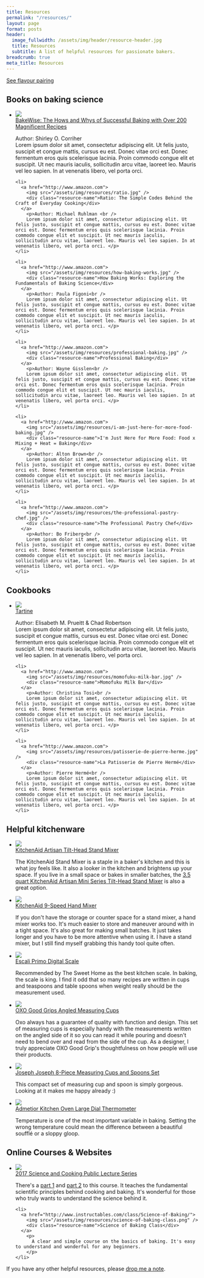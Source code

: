 ```yaml
---
title: Resources
permalink: "/resources/"
layout: page
format: posts
header:
  image_fullwidth: /assets/img/header/resource-header.jpg
  title: Resources
  subtitle: A list of helpful resources for passionate bakers.
breadcrumb: true
meta_title: Resources
---
```

<a href="./flavour_pairing">See flavour pairing</a>

<!--BAKING SCIENCE BOOKS-->

<div class="resources">
  <h2>Books on baking science</h2>
  <ul>
    <li>
      <a href="http://www.amazon.com">
        <img src="/assets/img/resources/bakewise.jpg" />
        <div class="resource-name">BakeWise: The Hows and Whys of Successful Baking with Over 200 Magnificent Recipes</div>
      </a>
        <p>Author: Shirley O. Corriher <br />
        Lorem ipsum dolor sit amet, consectetur adipiscing elit. Ut felis justo, suscipit et congue mattis, cursus eu est. Donec vitae orci est. Donec fermentum eros quis scelerisque lacinia. Proin commodo congue elit et suscipit. Ut nec mauris iaculis, sollicitudin arcu vitae, laoreet leo. Mauris vel leo sapien. In at venenatis libero, vel porta orci.</p>
    </li>

    <li>
      <a href="http://www.amazon.com">
        <img src="/assets/img/resources/ratio.jpg" />
        <div class="resource-name">Ratio: The Simple Codes Behind the Craft of Everyday Cooking</div>
      </a>
        <p>Author: Michael Ruhlman <br />
        Lorem ipsum dolor sit amet, consectetur adipiscing elit. Ut felis justo, suscipit et congue mattis, cursus eu est. Donec vitae orci est. Donec fermentum eros quis scelerisque lacinia. Proin commodo congue elit et suscipit. Ut nec mauris iaculis, sollicitudin arcu vitae, laoreet leo. Mauris vel leo sapien. In at venenatis libero, vel porta orci. </p>
    </li>

    <li>
      <a href="http://www.amazon.com">
        <img src="/assets/img/resources/how-baking-works.jpg" />
        <div class="resource-name">How Baking Works: Exploring the Fundamentals of Baking Science</div>
      </a>
        <p>Author: Paula Figoni<br />
        Lorem ipsum dolor sit amet, consectetur adipiscing elit. Ut felis justo, suscipit et congue mattis, cursus eu est. Donec vitae orci est. Donec fermentum eros quis scelerisque lacinia. Proin commodo congue elit et suscipit. Ut nec mauris iaculis, sollicitudin arcu vitae, laoreet leo. Mauris vel leo sapien. In at venenatis libero, vel porta orci. </p>
    </li>

    <li>
      <a href="http://www.amazon.com">
        <img src="/assets/img/resources/professional-baking.jpg" />
        <div class="resource-name">Professional Baking</div>
      </a>
        <p>Author: Wayne Gisslen<br />
        Lorem ipsum dolor sit amet, consectetur adipiscing elit. Ut felis justo, suscipit et congue mattis, cursus eu est. Donec vitae orci est. Donec fermentum eros quis scelerisque lacinia. Proin commodo congue elit et suscipit. Ut nec mauris iaculis, sollicitudin arcu vitae, laoreet leo. Mauris vel leo sapien. In at venenatis libero, vel porta orci. </p>
    </li>

    <li>
      <a href="http://www.amazon.com">
        <img src="/assets/img/resources/i-am-just-here-for-more-food-baking.jpg" />
        <div class="resource-name">I'm Just Here for More Food: Food x Mixing + Heat = Baking</div>
      </a>
        <p>Author: Alton Brown<br />
        Lorem ipsum dolor sit amet, consectetur adipiscing elit. Ut felis justo, suscipit et congue mattis, cursus eu est. Donec vitae orci est. Donec fermentum eros quis scelerisque lacinia. Proin commodo congue elit et suscipit. Ut nec mauris iaculis, sollicitudin arcu vitae, laoreet leo. Mauris vel leo sapien. In at venenatis libero, vel porta orci. </p>
    </li>

    <li>
      <a href="http://www.amazon.com">
        <img src="/assets/img/resources/the-professional-pastry-chef.jpg" />
        <div class="resource-name">The Professional Pastry Chef</div>
      </a>
        <p>Author: Bo Friberg<br />
        Lorem ipsum dolor sit amet, consectetur adipiscing elit. Ut felis justo, suscipit et congue mattis, cursus eu est. Donec vitae orci est. Donec fermentum eros quis scelerisque lacinia. Proin commodo congue elit et suscipit. Ut nec mauris iaculis, sollicitudin arcu vitae, laoreet leo. Mauris vel leo sapien. In at venenatis libero, vel porta orci. </p>
    </li>

  </ul>
</div>

<!--COOKBOOKS-->
<div class="resources">
  <h2>Cookbooks</h2>
  <ul>
    <li>
      <a href="http://www.amazon.com">
        <img src="/assets/img/resources/tartine.jpg" />
        <div class="resource-name">Tartine</div>
      </a>
        <p>Author: Elisabeth M. Prueitt & Chad Robertson<br />
        Lorem ipsum dolor sit amet, consectetur adipiscing elit. Ut felis justo, suscipit et congue mattis, cursus eu est. Donec vitae orci est. Donec fermentum eros quis scelerisque lacinia. Proin commodo congue elit et suscipit. Ut nec mauris iaculis, sollicitudin arcu vitae, laoreet leo. Mauris vel leo sapien. In at venenatis libero, vel porta orci. </p>
    </li>

    <li>
      <a href="http://www.amazon.com">
        <img src="/assets/img/resources/momofuku-milk-bar.jpg" />
        <div class="resource-name">Momofuku Milk Bar</div>
      </a>
        <p>Author: Christina Tosi<br />
        Lorem ipsum dolor sit amet, consectetur adipiscing elit. Ut felis justo, suscipit et congue mattis, cursus eu est. Donec vitae orci est. Donec fermentum eros quis scelerisque lacinia. Proin commodo congue elit et suscipit. Ut nec mauris iaculis, sollicitudin arcu vitae, laoreet leo. Mauris vel leo sapien. In at venenatis libero, vel porta orci. </p>
    </li>

    <li>
      <a href="http://www.amazon.com">
        <img src="/assets/img/resources/patisserie-de-pierre-herme.jpg" />
        <div class="resource-name">La Patisserie de Pierre Hermé</div>
      </a>
        <p>Author: Pierre Hermé<br />
        Lorem ipsum dolor sit amet, consectetur adipiscing elit. Ut felis justo, suscipit et congue mattis, cursus eu est. Donec vitae orci est. Donec fermentum eros quis scelerisque lacinia. Proin commodo congue elit et suscipit. Ut nec mauris iaculis, sollicitudin arcu vitae, laoreet leo. Mauris vel leo sapien. In at venenatis libero, vel porta orci. </p>
    </li>

  </ul>
</div>

<!--TOOLS-->
<div class="resources">
  <h2>Helpful kitchenware</h2>
  <ul>
  <li>
    <a href="https://www.amazon.com/KitchenAid-KSM150PSER-Artisan-Tilt-Head-Pouring/dp/B00005UP2P/ref=sr_1_4_m?s=home-garden&ie=UTF8&qid=1503546484&sr=1-4&keywords=KitchenAid+Artisan+Tilt-Head+Stand+Mixer">
      <img src="/assets/img/resources/kitchenaid-stand-mixer.jpg" />
      <div class="resource-name">KitchenAid Artisan Tilt-Head Stand Mixer</div>
    </a>
    <p>
      The KitchenAid Stand Mixer is a staple in a baker's kitchen and this is what joy feels like. It also a looker in the kitchen and brightens up your space. If you live in a small space or bakes in smaller batches, the <a href="https://www.amazon.com/KitchenAid-KSM3311XHT-Artisan-Tilt-Head-Stand/dp/B01DKR4OUQ/ref=sr_1_3?s=home-garden&ie=UTF8&qid=1503545283&sr=1-3&keywords=kitchenaid+mini">3.5 quart KitchenAid Artisan Mini Series Tilt-Head Stand Mixer</a> is also a great option.
    </p>
  </li>

  <li>
    <a href="https://www.amazon.com/KitchenAid-KHM920A-9-Speed-Mixer-candy/dp/B004MTAWEO/ref=sr_1_6?s=home-garden&ie=UTF8&qid=1503546448&sr=1-6&keywords=KitchenAid+9-Speed+Hand+Mixer">
      <img src="/assets/img/resources/kitchenaid-hand-mixer.jpg" />
      <div class="resource-name">KitchenAid 9-Speed Hand Mixer</div>
    </a>
      <p>
        If you don't have the storage or counter space for a stand mixer, a hand mixer works too. It's much easier to store and maneuver around with in a tight space. It's also great for making small batches. It just takes longer and you have to be more attentive when using it. I have a stand mixer, but I still find myself grabbing this handy tool quite often.
      </p>
  </li>

  <li>
    <a href="https://www.amazon.com/Primo-Digital-Kitchen-Scale-Chrome/dp/B0007GAWRS/ref=sr_1_1?s=home-garden&ie=UTF8&qid=1503545149&sr=1-1&keywords=Escali+Primo+Digital+Scale">
      <img src="/assets/img/resources/escali-primo-digital-scale.jpg" />
      <div class="resource-name">Escali Primo Digital Scale</div>
    </a>
      <p>
        Recommended by <a href-"http://thesweethome.com/reviews/best-kitchen-scale/">The Sweet Home</a> as the best kitchen scale. In baking, the scale is king. I find it odd that so many recipes are written in cups and teaspoons and table spoons when weight really should be the measurement used.
      </p>
  </li>

  <li>
    <a href="https://www.amazon.com/Joseph-8-Piece-Measuring-Spoons-Measure/dp/B01BUX4BDW/ref=sr_1_1?s=home-garden&ie=UTF8&qid=1503547435&sr=1-1&keywords=joseph%2Bjoseph%2Bmeasuring%2Bspoons&th=1">
      <img src="/assets/img/resources/oxo-angled-measuring-cups.jpg" />
      <div class="resource-name">OXO Good Grips Angled Measuring Cups</div>
    </a>
      <p>
        Oxo always has a guarantee of quality with function and design. This set of measuring cups is especially handy with the measurements written on the angled side of it so you can read it while pouring and doesn't need to bend over and read from the side of the cup. As a designer, I truly appreciate OXO Good Grip's thoughtfulness on how people will use their products.
      </p>
  </li>

  <li>
    <a href="https://www.amazon.com/Joseph-8-Piece-Measuring-Spoons-Measure/dp/B00NLBCHP6/ref=sr_1_1?s=home-garden&ie=UTF8&qid=1503547435&sr=1-1&keywords=joseph%2Bjoseph%2Bmeasuring%2Bspoons&th=1">
      <img src="/assets/img/resources/joseph-joseph-measuring-cups-spoons.jpg" />
      <div class="resource-name">Joseph Joseph 8-Piece Measuring Cups and Spoons Set</div>
    </a>
      <p>
        This compact set of measuring cup and spoon is simply gorgeous. Looking at it makes me happy already :)
      </p>
  </li>

  <li>
    <a href="https://www.amazon.com/Admetior-Kitchen-Oven-Large-Thermometer/dp/B003EDKLUY/ref=sr_1_1?s=home-garden&ie=UTF8&qid=1503546319&sr=1-1-spons&keywords=Admetior+Oven+Thermometer&psc=1">
      <img src="/assets/img/resources/oven-thermometer.jpg" />
      <div class="resource-name">Admetior Kitchen Oven Large Dial Thermometer</div>
    </a>
      <p>
        Temperature is one of the most important variable in baking. Setting the wrong temperature could mean the difference between a beautiful soufflé or a sloppy gloop.
      </p>
  </li>


  </ul>
</div>

<!--WEBSITES-->
<div class="resources">
  <h2>Online Courses & Websites</h2>
  <ul>
    <li>
      <a href="https://www.seas.harvard.edu/cooking">
        <img src="/assets/img/resources/harvard-cooking-course.png" />
        <div class="resource-name">2017 Science and Cooking Public Lecture Series</div>
      </a>
        <p>
          There's a <a href="https://www.edx.org/course/science-cooking-haute-cuisine-soft-harvardx-spu27-1x-0">part 1</a> and <a href="https://www.edx.org/course/science-cooking-haute-cuisine-soft-harvardx-spu27-2x">part 2</a> to this course. It teaches the fundamental scientific principles behind cooking and baking. It's wonderful for those who truly wants to understand the science behind it.
        </p>
    </li>

    <li>
      <a href="http://www.instructables.com/class/Science-of-Baking/">
        <img src="/assets/img/resources/science-of-baking-class.png" />
        <div class="resource-name">Science of Baking Class</div>
      </a>
        <p>
          A clear and simple course on the basics of baking. It's easy to understand and wonderful for any beginners.
        </p>
    </li>
  </ul>
</div>


If you have any other helpful resources, please <a href="{{ site.url }}{{ site.baseurl }}/contact/">drop me a note</a>.
